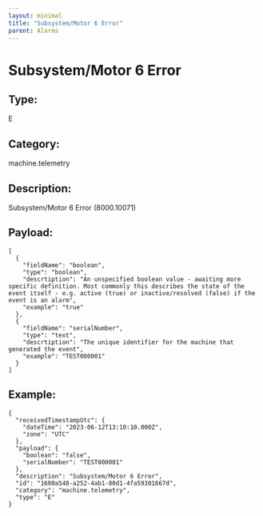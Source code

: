 ```yaml
---
layout: minimal
title: "Subsystem/Motor 6 Error"
parent: Alarms
---
```


# Subsystem/Motor 6 Error

## Type:

E

## Category:

machine.telemetry

## Description: 

Subsystem/Motor 6 Error (8000.10071)

## Payload:

```
[
  {
    "fieldName": "boolean",
    "type": "boolean",
    "descrtiption": "An unspecified boolean value - awaiting more specific definition. Most commonly this describes the state of the event itself - e.g. active (true) or inactive/resolved (false) if the event is an alarm",
    "example": "true"
  },
  {
    "fieldName": "serialNumber",
    "type": "text",
    "descrtiption": "The unique identifier for the machine that generated the event",
    "example": "TEST000001"
  }
]
```

## Example:

```
{
  "receivedTimestampUtc": {
    "dateTime": "2023-06-12T13:10:10.000Z",
    "zone": "UTC"
  },
  "payload": {
    "boolean": "false",
    "serialNumber": "TEST000001"
  },
  "description": "Subsystem/Motor 6 Error",
  "id": "1600a548-a252-4ab1-80d1-4fa59301667d",
  "category": "machine.telemetry",
  "type": "E"
}
```
